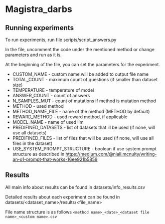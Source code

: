 # Magistra_darbs

## Running experiments
To run experiments, run file scripts/script_answers.py

In the file, uncomment the code under the mentioned method or change parameters and run as it is.

At the beginning of the file, you can set the parameters for the experiment.

* CUSTOM_NAME - custom name will be added to output file name
* TOTAL_COUNT - maximum count of questions (if smaller than dataset size)
* TEMPERATURE - temperature of model
* ANSWER_COUNT - count of answers
* N_SAMPLES_MUT - count of mutations if method is mutation method
* METHOD - used method
* METHOD_NAME_FILE - name of the method (METHOD by default)
* REWARD_METHOD - used reward method, if applicable
* MODEL_NAME - name of used llm
* PREDIFINED_DATASETS - list of datasets that ill be used (if none, will use all datasets)
* PREDIFINED_FILES - list of files that will be used (if none, will use all files in the dataset)
* USE_SYSTEM_PROMPT_STRUCTURE - boolean if use system prompt structure as described in https://medium.com/@niall.mcnulty/writing-an-o1-prompt-that-works-16ee921b5859

## Results
All main info about results can be found in datasets/info_results.csv

Detailed results about each experiment can be found in datasets/<dataset_name>/results/<file_name>

File name structure is as follows `<method name>_<date>_<dataset file name>_<custom name>.csv`


